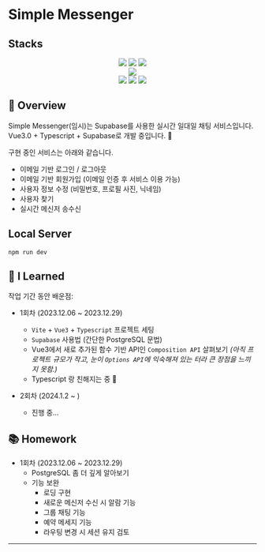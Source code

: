<!-- 예시 -->
# Simple Messenger

## Stacks

<div align=center> 
  <img src="https://img.shields.io/badge/Vue.js 3.0-4FC08D?style=flat-square&logo=Vue.js&logoColor=white"> 
  <img src="https://img.shields.io/badge/Typescript-3178C6?style=flat-square&logo=Typescript&logoColor=white"/>
  <img src="https://img.shields.io/badge/CSS-1572B6?style=flat-square&logo=css3&logoColor=white"> 
  <br>
  
  <img src="https://img.shields.io/badge/Supabase-3ECF8E?style=flat-square&logo=supabase&logoColor=white">
  <br>
  
  <img src="https://img.shields.io/badge/vite-%23646CFF?style=flat-square&logo=vite&logoColor=white">
  
  <img src="https://img.shields.io/badge/Github-181717?style=flat-square&logo=github&logoColor=white">
  <img src="https://img.shields.io/badge/Git-F05032?style=flat-square&logo=git&logoColor=white">
  <br>
</div>

## 💬 Overview

Simple Messenger(임시)는 Supabase를 사용한 실시간 일대일 채팅 서비스입니다.<br>
Vue3.0 + Typescript + Supabase로 개발 중입니다. 🌝

구현 중인 서비스는 아래와 같습니다. 
* 이메일 기반 로그인 / 로그아웃
* 이메일 기반 회원가입 (이메일 인증 후 서비스 이용 가능)
* 사용자 정보 수정 (비밀번호, 프로필 사진, 닉네임)
* 사용자 찾기
* 실시간 메신저 송수신


## Local Server
```
npm run dev
```


## 🔎 I Learned

작업 기간 동안 배운점:
* 1회차 (2023.12.06 ~ 2023.12.29)
  * `Vite` + `Vue3` + `Typescript` 프로젝트 세팅
  * `Supabase` 사용법 (간단한 PostgreSQL 문법)
  * Vue3에서 새로 추가된 함수 기반 API인 `Composition API` 살펴보기 *(아직 프로젝트 규모가 작고, 눈이 `Options API`에 익숙해져 있는 터라 큰 장점을 느끼지 못함.)*
  * Typescript 랑 친해지는 중 🫶
  
* 2회차 (2024.1.2 ~ )
  * 진행 중...
  

<!-- ## Learning Objectives -->


## 📚 Homework
* 1회차 (2023.12.06 ~ 2023.12.29)
  * PostgreSQL 좀 더 깊게 알아보기
  * 기능 보완
    - 로딩 구현
    - 새로운 메신저 수신 시 알람 기능
    - 그룹 채팅 기능
    - 예약 메세지 기능
    - 라우팅 변경 시 세션 유지 검토


<!-- ## Helpful Links -->

<!-- * [Version Control](https://en.wikipedia.org/wiki/Version_control) -->

- - -
